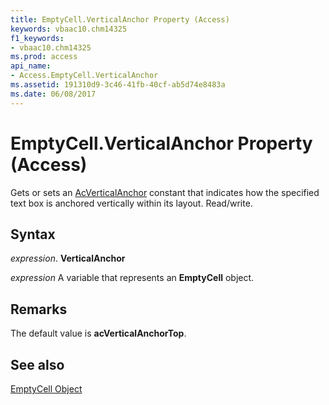 ```yaml
---
title: EmptyCell.VerticalAnchor Property (Access)
keywords: vbaac10.chm14325
f1_keywords:
- vbaac10.chm14325
ms.prod: access
api_name:
- Access.EmptyCell.VerticalAnchor
ms.assetid: 191310d9-3c46-41fb-40cf-ab5d74e8483a
ms.date: 06/08/2017
---
```



# EmptyCell.VerticalAnchor Property (Access)

Gets or sets an [AcVerticalAnchor](Access.AcVerticalAnchor.md) constant that indicates how the specified text box is anchored vertically within its layout. Read/write.


## Syntax

 _expression_. **VerticalAnchor**

 _expression_ A variable that represents an **EmptyCell** object.


## Remarks

The default value is  **acVerticalAnchorTop**.


## See also


[EmptyCell Object](Access.EmptyCell.md)

